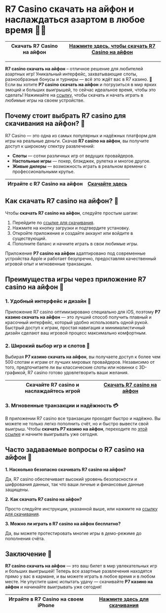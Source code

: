 # R7 Casino скачать на айфон и наслаждаться азартом в любое время 🎰📱

| **Скачать R7 Casino на айфон** | [Нажмите здесь, чтобы скачать R7 Casino на айфон](https://brandplay.link/zPmNmTWG) |
|--------------------------------|-------------------------------------------------------------------------------------|

---

**R7 casino скачать на айфон** – отличное решение для любителей азартных игр! Уникальный интерфейс, захватывающие слоты, разнообразные бонусы и турниры — всё это ждёт вас в R7 казино. 📲 Если вы хотите **Р7 casino скачать на айфон** и погрузиться в мир ярких эмоций и больших выигрышей, то сейчас идеальное время, чтобы это сделать! Нажимайте на [ссылку](https://brandplay.link/zPmNmTWG), чтобы скачать и начать играть в любимые игры на своем устройстве.

## Почему стоит выбрать R7 casino для скачивания на айфон? 🎲

R7 Casino — это одна из самых популярных и надёжных платформ для игры на реальные деньги. Скачав **R7 casino на айфон**, вы получите доступ к широкому спектру развлечений:

- **Слоты** — сотни различных игр от ведущих провайдеров.
- **Настольные игры** — покер, блэкджек, рулетка и многое другое.
- **Живые дилеры** — возможность играть в реальном времени с профессиональными крупье.

| **Играйте с R7 Casino на айфон** | [Скачайте здесь](https://brandplay.link/zPmNmTWG) |
|----------------------------------|-----------------------------------------------------|

## Как скачать R7 casino на айфон? 📲

Чтобы **скачать R7 casino на айфон**, следуйте простым шагам:

1. Перейдите по [ссылке для скачивания](https://brandplay.link/zPmNmTWG).
2. Нажмите на кнопку загрузки и подтвердите установку.
3. Откройте приложение и создайте аккаунт или войдите в существующий.
4. Пополните баланс и начните играть в свои любимые игры.

Приложение **Р7 casino на айфон** адаптировано под современные устройства Apple и работает безупречно, предоставляя качественный игровой опыт и мгновенные транзакции.

## Преимущества игры через приложение R7 casino на айфон 📱

### 1. Удобный интерфейс и дизайн 🎨

Приложение R7 casino оптимизировано специально для iOS, поэтому **Р7 казино скачать на айфон** — это лучший способ получить плавный и красочный интерфейс, который удобно использовать одной рукой. Быстрый доступ к играм, простая навигация и минималистичный дизайн сделают ваш игровой процесс максимально комфортным.

### 2. Широкий выбор игр и слотов 🎰

Выбирая **Р7 казино скачать на айфон**, вы получаете доступ к более чем 500 слотам и играм от лучших мировых провайдеров. Независимо от того, предпочитаете ли вы классические слоты или новинки с 3D-графикой, R7 casino готово удовлетворить ваши желания.

| **Скачайте R7 casino и наслаждайтесь игрой** | [Скачать R7 casino на айфон](https://brandplay.link/zPmNmTWG) |
|---------------------------------------------|----------------------------------------------------------------|

### 3. Мгновенные транзакции и надёжность 💳

В приложении R7 casino все транзакции проходят быстро и надёжно. Вы можете не только легко пополнить счёт, но и быстро вывести свой выигрыш. Чтобы **скачать Р7 казино на айфон**, переходите по [этой ссылке](https://brandplay.link/zPmNmTWG) и начните выигрывать уже сегодня.

## Часто задаваемые вопросы о R7 casino на айфон 📢

**1. Насколько безопасно скачивать R7 casino на айфон?**

Да, R7 casino обеспечивает высокий уровень безопасности и шифрования данных, так что ваши личные и финансовые данные защищены.

**2. Как скачать R7 casino на айфон?**

Просто следуйте инструкции, указанной выше, или нажмите на [ссылку для скачивания](https://brandplay.link/zPmNmTWG).

**3. Можно ли играть в R7 casino на айфон бесплатно?**

Да, вы можете протестировать многие игры в демо-режиме до пополнения счёта.

## Заключение 🎉

**R7 casino скачать на айфон** — это ваш билет в мир увлекательных игр и больших выигрышей! Теперь все азартные развлечения находятся прямо у вас в кармане, и вы можете играть в любое время и в любом месте. Не упустите шанс испытать удачу — скачивайте **Р7 казино на айфон** и начинайте выигрывать уже сегодня!

| **Играйте в R7 Casino на своем iPhone** | [Нажмите здесь для скачивания](https://brandplay.link/zPmNmTWG) |
|-----------------------------------------|------------------------------------------------------------------|

